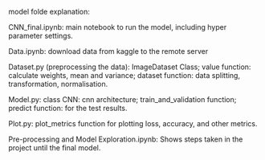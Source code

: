 model folde explanation:

CNN_final.ipynb: main notebook to run the model, including hyper parameter settings.

Data.ipynb: download data from kaggle to the remote server 

Dataset.py (preprocessing the data): ImageDataset Class; value function: calculate weights, mean and variance; dataset function: data splitting, transformation, normalisation.

Model.py: class CNN: cnn architecture; train_and_validation function; predict function: for the test results.

Plot.py: plot_metrics function for plotting loss, accuracy, and other metrics.

Pre-processing and Model Exploration.ipynb: Shows steps taken in the project until the final model.
